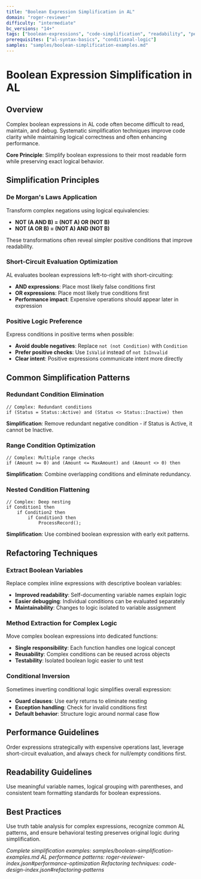 ```yaml
---
title: "Boolean Expression Simplification in AL"
domain: "roger-reviewer"
difficulty: "intermediate"
bc_versions: "14+"
tags: ["boolean-expressions", "code-simplification", "readability", "performance", "refactoring"]
prerequisites: ["al-syntax-basics", "conditional-logic"]
samples: "samples/boolean-simplification-examples.md"
---
```


# Boolean Expression Simplification in AL

## Overview

Complex boolean expressions in AL code often become difficult to read, maintain, and debug. Systematic simplification techniques improve code clarity while maintaining logical correctness and often enhancing performance.

**Core Principle**: Simplify boolean expressions to their most readable form while preserving exact logical behavior.

## Simplification Principles

### De Morgan's Laws Application
Transform complex negations using logical equivalencies:
- **NOT (A AND B) = (NOT A) OR (NOT B)**
- **NOT (A OR B) = (NOT A) AND (NOT B)**

These transformations often reveal simpler positive conditions that improve readability.

### Short-Circuit Evaluation Optimization
AL evaluates boolean expressions left-to-right with short-circuiting:
- **AND expressions**: Place most likely false conditions first
- **OR expressions**: Place most likely true conditions first
- **Performance impact**: Expensive operations should appear later in expression

### Positive Logic Preference
Express conditions in positive terms when possible:
- **Avoid double negatives**: Replace `not (not Condition)` with `Condition`
- **Prefer positive checks**: Use `IsValid` instead of `not IsInvalid`
- **Clear intent**: Positive expressions communicate intent more directly

## Common Simplification Patterns

### Redundant Condition Elimination
```
// Complex: Redundant conditions
if (Status = Status::Active) and (Status <> Status::Inactive) then
```
**Simplification**: Remove redundant negative condition - if Status is Active, it cannot be Inactive.

### Range Condition Optimization
```
// Complex: Multiple range checks
if (Amount >= 0) and (Amount <= MaxAmount) and (Amount <> 0) then
```
**Simplification**: Combine overlapping conditions and eliminate redundancy.

### Nested Condition Flattening
```
// Complex: Deep nesting
if Condition1 then
    if Condition2 then
        if Condition3 then
            ProcessRecord();
```
**Simplification**: Use combined boolean expression with early exit patterns.

## Refactoring Techniques

### Extract Boolean Variables
Replace complex inline expressions with descriptive boolean variables:
- **Improved readability**: Self-documenting variable names explain logic
- **Easier debugging**: Individual conditions can be evaluated separately
- **Maintainability**: Changes to logic isolated to variable assignment

### Method Extraction for Complex Logic
Move complex boolean expressions into dedicated functions:
- **Single responsibility**: Each function handles one logical concept
- **Reusability**: Complex conditions can be reused across objects
- **Testability**: Isolated boolean logic easier to unit test

### Conditional Inversion
Sometimes inverting conditional logic simplifies overall expression:
- **Guard clauses**: Use early returns to eliminate nesting
- **Exception handling**: Check for invalid conditions first
- **Default behavior**: Structure logic around normal case flow

## Performance Guidelines

Order expressions strategically with expensive operations last, leverage short-circuit evaluation, and always check for null/empty conditions first.

## Readability Guidelines

Use meaningful variable names, logical grouping with parentheses, and consistent team formatting standards for boolean expressions.

## Best Practices

Use truth table analysis for complex expressions, recognize common AL patterns, and ensure behavioral testing preserves original logic during simplification.

*Complete simplification examples: samples/boolean-simplification-examples.md*
*AL performance patterns: roger-reviewer-index.json#performance-optimization*
*Refactoring techniques: code-design-index.json#refactoring-patterns*